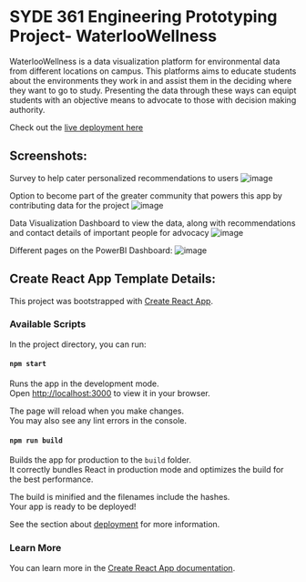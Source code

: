 # SYDE 361 Engineering Prototyping Project- WaterlooWellness

WaterlooWellness is a data visualization platform for environmental data from different locations on campus. This platforms aims to educate students about the environments they work in and assist them in the deciding where they want to go to study. Presenting the data through these ways can equipt students with an objective means to advocate to those with decision making authority.

Check out the [live deployment here](https://waterloowellness2.netlify.app/)

## Screenshots:

Survey to help cater personalized recommendations to users
![image](https://user-images.githubusercontent.com/43117838/178119942-4ce3fadc-5c1f-4917-ae58-2ed0e815f185.png)

Option to become part of the greater community that powers this app by contributing data for the project
![image](https://user-images.githubusercontent.com/43117838/178119982-ed733b0a-cff8-4043-b514-56ff0650a3d3.png)

Data Visualization Dashboard to view the data, along with recommendations and contact details of important people for advocacy
![image](https://user-images.githubusercontent.com/43117838/178122724-72dcd23c-57c5-4f42-a781-2b6703054228.png)

Different pages on the PowerBI Dashboard:
![image](https://user-images.githubusercontent.com/43117838/178122738-5721b588-1aac-47f1-ac24-26621309a09a.png)

## Create React App Template Details:

This project was bootstrapped with [Create React App](https://github.com/facebook/create-react-app).

### Available Scripts

In the project directory, you can run:

#### `npm start`

Runs the app in the development mode.\
Open [http://localhost:3000](http://localhost:3000) to view it in your browser.

The page will reload when you make changes.\
You may also see any lint errors in the console.

#### `npm run build`

Builds the app for production to the `build` folder.\
It correctly bundles React in production mode and optimizes the build for the best performance.

The build is minified and the filenames include the hashes.\
Your app is ready to be deployed!

See the section about [deployment](https://facebook.github.io/create-react-app/docs/deployment) for more information.

### Learn More

You can learn more in the [Create React App documentation](https://facebook.github.io/create-react-app/docs/getting-started).
